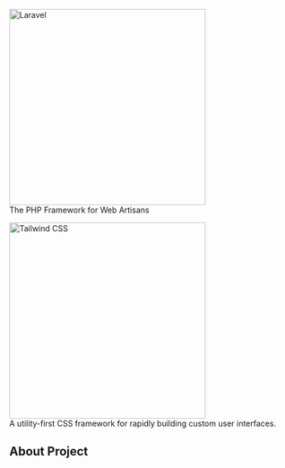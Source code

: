 <p>
    <a href="https://laravel.com" rel="nofollow" target="_blank">
      <img alt="Laravel" width="350" src="https://raw.githubusercontent.com/laravel/art/master/logo-lockup/5%20SVG/2%20CMYK/1%20Full%20Color/laravel-logolockup-cmyk-red.svg" style="max-width:100%;">
    </a><br>
    The PHP Framework for Web Artisans
</p>

<p>
    <a href="https://tailwindcss.com/" rel="nofollow" target="_blank">
      <img alt="Tailwind CSS" width="350" src="https://camo.githubusercontent.com/53b9876cd8e38928387c6824043b0e2772b15b1bfdb7f42d0864216abbf3dfe8/68747470733a2f2f7265666163746f72696e6775692e6e7963332e63646e2e6469676974616c6f6365616e7370616365732e636f6d2f7461696c77696e642d6c6f676f2e737667" data-canonical-src="https://refactoringui.nyc3.cdn.digitaloceanspaces.com/tailwind-logo.svg" style="max-width:100%;">
    </a><br>
    A utility-first CSS framework for rapidly building custom user interfaces.
</p>



## About Project

